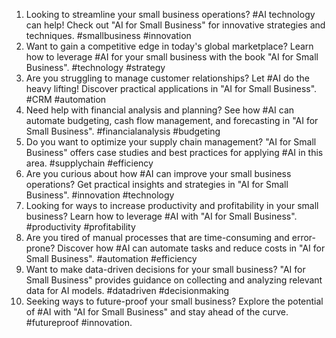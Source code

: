 
1. Looking to streamline your small business operations? #AI technology can help! Check out "AI for Small Business" for innovative strategies and techniques. #smallbusiness #innovation
2. Want to gain a competitive edge in today's global marketplace? Learn how to leverage #AI for your small business with the book "AI for Small Business". #technology #strategy
3. Are you struggling to manage customer relationships? Let #AI do the heavy lifting! Discover practical applications in "AI for Small Business". #CRM #automation
4. Need help with financial analysis and planning? See how #AI can automate budgeting, cash flow management, and forecasting in "AI for Small Business". #financialanalysis #budgeting
5. Do you want to optimize your supply chain management? "AI for Small Business" offers case studies and best practices for applying #AI in this area. #supplychain #efficiency
6. Are you curious about how #AI can improve your small business operations? Get practical insights and strategies in "AI for Small Business". #innovation #technology
7. Looking for ways to increase productivity and profitability in your small business? Learn how to leverage #AI with "AI for Small Business". #productivity #profitability
8. Are you tired of manual processes that are time-consuming and error-prone? Discover how #AI can automate tasks and reduce costs in "AI for Small Business". #automation #efficiency
9. Want to make data-driven decisions for your small business? "AI for Small Business" provides guidance on collecting and analyzing relevant data for AI models. #datadriven #decisionmaking
10. Seeking ways to future-proof your small business? Explore the potential of #AI with "AI for Small Business" and stay ahead of the curve. #futureproof #innovation.